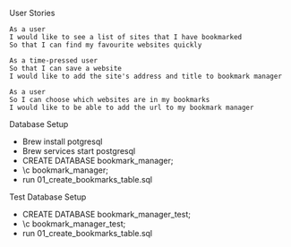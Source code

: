 User Stories

```
As a user
I would like to see a list of sites that I have bookmarked
So that I can find my favourite websites quickly

As a time-pressed user
So that I can save a website
I would like to add the site's address and title to bookmark manager

As a user
So I can choose which websites are in my bookmarks
I would like to be able to add the url to my bookmark manager
```

Database Setup

- Brew install potgresql
- Brew services start postgresql
- CREATE DATABASE bookmark_manager;
- \c bookmark_manager;
- run 01_create_bookmarks_table.sql

Test Database Setup
- CREATE DATABASE bookmark_manager_test;
- \c bookmark_manager_test;
- run 01_create_bookmarks_table.sql

